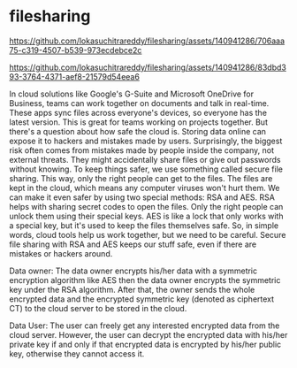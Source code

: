 # filesharing

https://github.com/lokasuchitrareddy/filesharing/assets/140941286/706aaa75-c319-4507-b539-973ecdebce2c


https://github.com/lokasuchitrareddy/filesharing/assets/140941286/83dbd393-3764-4371-aef8-21579d54eea6


In cloud solutions like Google's G-Suite and Microsoft OneDrive for Business, teams can work together on documents and talk in real-time.
These apps sync files across everyone's devices, so everyone has the latest version. This is great for teams working on projects together.
But there's a question about how safe the cloud is. Storing data online can expose it to hackers and mistakes made by users. 
Surprisingly, the biggest risk often comes from mistakes made by people inside the company, not external threats. 
They might accidentally share files or give out passwords without knowing.
To keep things safer, we use something called secure file sharing. This way, only the right people can get to the files. 
The files are kept in the cloud, which means any computer viruses won't hurt them. 
We can make it even safer by using two special methods: RSA and AES.
RSA helps with sharing secret codes to open the files. Only the right people can unlock them using their special keys. 
AES is like a lock that only works with a special key, but it's used to keep the files themselves safe.
So, in simple words, cloud tools help us work together, but we need to be careful. 
Secure file sharing with RSA and AES keeps our stuff safe, even if there are mistakes or hackers around.

Data owner:
The data owner encrypts his/her data with a symmetric encryption algorithm like
AES then the data owner encrypts the symmetric key under the RSA algorithm. After
that, the owner sends the whole encrypted data and the encrypted symmetric key (denoted
as ciphertext CT) to the cloud server to be stored in the cloud.

Data User:
The user can freely get any interested encrypted data from the cloud server.
However, the user can decrypt the encrypted data with his/her private key if and only if
that encrypted data is encrypted by his/her public key, otherwise they cannot access it.
